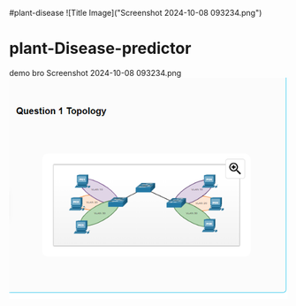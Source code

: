 #plant-disease
![Title Image]("Screenshot 2024-10-08 093234.png")
# plant-Disease-predictor
demo bro
Screenshot 2024-10-08 093234.png
<img src="Screenshot 2024-10-08 093234.png" alt="Image description" width="800">

